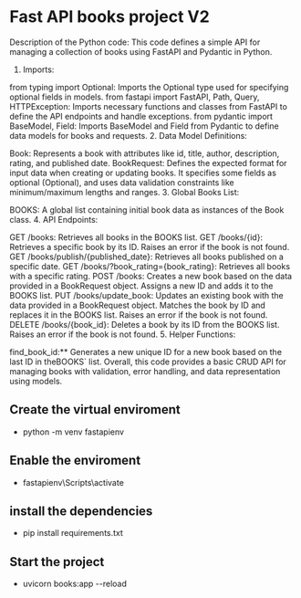 
# Fast API books project V2


Description of the Python code:
This code defines a simple API for managing a collection of books using FastAPI and Pydantic in Python.

1. Imports:

from typing import Optional: Imports the Optional type used for specifying optional fields in models.
from fastapi import FastAPI, Path, Query, HTTPException: Imports necessary functions and classes from FastAPI to define the API endpoints and handle exceptions.
from pydantic import BaseModel, Field: Imports BaseModel and Field from Pydantic to define data models for books and requests.
2. Data Model Definitions:

Book: Represents a book with attributes like id, title, author, description, rating, and published date.
BookRequest: Defines the expected format for input data when creating or updating books. It specifies some fields as optional (Optional), and uses data validation constraints like minimum/maximum lengths and ranges.
3. Global Books List:

BOOKS: A global list containing initial book data as instances of the Book class.
4. API Endpoints:

GET /books: Retrieves all books in the BOOKS list.
GET /books/{id}: Retrieves a specific book by its ID. Raises an error if the book is not found.
GET /books/publish/{published_date}: Retrieves all books published on a specific date.
GET /books/?book_rating={book_rating}: Retrieves all books with a specific rating.
POST /books: Creates a new book based on the data provided in a BookRequest object. Assigns a new ID and adds it to the BOOKS list.
PUT /books/update_book: Updates an existing book with the data provided in a BookRequest object. Matches the book by ID and replaces it in the BOOKS list. Raises an error if the book is not found.
DELETE /books/{book_id}: Deletes a book by its ID from the BOOKS list. Raises an error if the book is not found.
5. Helper Functions:

find_book_id:** Generates a new unique ID for a new book based on the last ID in theBOOKS` list.
Overall, this code provides a basic CRUD API for managing books with validation, error handling, and data representation using models.

## Create the virtual enviroment
- python -m venv fastapienv
## Enable the enviroment
- fastapienv\Scripts\activate
## install the dependencies
- pip install requirements.txt
## Start the project
- uvicorn books:app --reload
